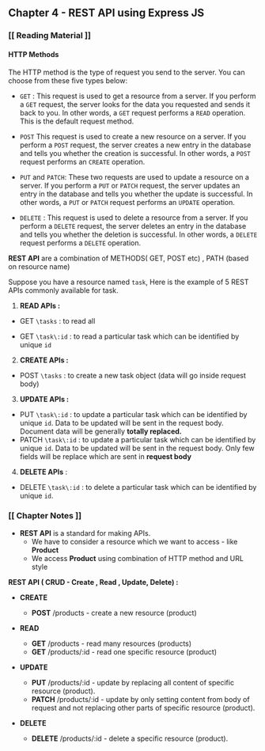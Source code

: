 ## Chapter 4 - REST API using Express JS

### [[ Reading Material ]]

#### HTTP Methods

The HTTP method is the type of request you send to the server. You can choose from these five types below:

-   `GET`  : This request is used to get a resource from a server. If you perform a  `GET`  request, the server looks for the data you requested and sends it back to you. In other words, a  `GET`  request performs a  `READ`  operation. This is the default request method.
    
-   `POST`  This request is used to create a new resource on a server. If you perform a  `POST`  request, the server creates a new entry in the database and tells you whether the creation is successful. In other words, a  `POST`  request performs an  `CREATE`  operation.
    
-   `PUT`  and  `PATCH`: These two requests are used to update a resource on a server. If you perform a  `PUT`  or  `PATCH`  request, the server updates an entry in the database and tells you whether the update is successful. In other words, a  `PUT`  or  `PATCH`  request performs an  `UPDATE`  operation.
    
-   `DELETE`  : This request is used to delete a resource from a server. If you perform a  `DELETE`  request, the server deletes an entry in the database and tells you whether the deletion is successful. In other words, a  `DELETE`  request performs a  `DELETE`  operation.
    

**REST API** are a combination of METHODS( GET, POST etc) , PATH (based on resource name)

Suppose you have a resource named  `task`, Here is the example of 5 REST APIs commonly available for task.

1.  **READ APIs :**

-   GET  `\tasks`  : to read all
    
-   GET  `\task\:id`  : to read a particular task which can be identified by unique  `id`
    

2.  **CREATE APIs :**

-   POST  `\tasks`  : to create a new task object (data will go inside request body)

3.  **UPDATE APIs :**

-   PUT  `\task\:id`  : to update a particular task which can be identified by unique  `id`. Data to be updated will be sent in the request body. Document data will be generally **totally replaced.** 
-  PATCH  `\task\:id`  : to update a particular task which can be identified by unique  `id`. Data to be updated will be sent in the request body. Only few fields will be replace which are sent in **request body**

4.  **DELETE APIs** :

-   DELETE  `\task\:id`  : to delete a particular task which can be identified by unique  `id`.

### [[ Chapter Notes ]] 

- **REST API** is a standard for making APIs.
	- We have to consider a resource which we want to access - like **Product**
	- We access **Product** using combination of HTTP method and URL style

**REST API ( CRUD - Create , Read , Update, Delete) :**
	
- **CREATE**
	- **POST** /products - create a new resource (product)
	
- **READ**
	- **GET** /products - read many resources (products)
	- **GET** /products/:id - read one specific resource (product)

- **UPDATE**
	- **PUT** /products/:id - update by replacing all content of specific resource (product).
	- **PATCH** /products/:id - update by only setting content from body of request and not replacing other parts of specific resource (product).

- **DELETE**
	- **DELETE** /products/:id - delete a specific resource (product).

